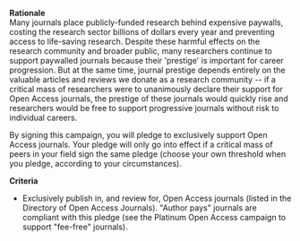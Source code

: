 **Rationale**\
Many journals place publicly-funded research behind expensive paywalls, costing the research sector billions of dollars every year and preventing access to life-saving research. Despite these harmful effects on the research community and broader public, many researchers continue to support paywalled journals because their 'prestige' is important for career progression. But at the same time, journal prestige depends entirely on the valuable articles and reviews we donate as a research community -- if a critical mass of researchers were to unanimously declare their support for Open Access journals, the prestige of these journals would quickly rise and researchers would be free to support progressive journals without risk to individual careers.

By signing this campaign, you will pledge to exclusively support Open Access journals. Your pledge will only go into effect if a critical mass of peers in your field sign the same pledge (choose your own threshold when you pledge, according to your circumstances).

**Criteria**
* Exclusively publish in, and review for, Open Access journals (listed in the Directory of Open Access Journals). "Author pays" journals are compliant with this pledge (see the Platinum Open Access campaign to support "fee-free" journals).
